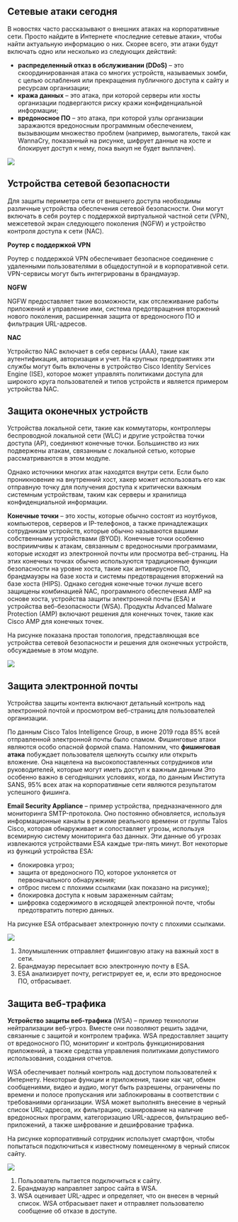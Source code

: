 <!-- 10.1.1 -->
## Сетевые атаки сегодня 

В новостях часто рассказывают о внешних атаках на корпоративные сети. Просто найдите в Интернете «последние сетевые атаки», чтобы найти актуальную информацию о них. Скорее всего, эти атаки будут включать одно или несколько из следующих действий:

* **распределенный отказ в обслуживании (DDoS)** – это скоординированная атака со многих устройств, называемых зомби, с целью ослабления или прекращения публичного доступа к сайту и ресурсам организации;
* **кража данных** – это атака, при которой серверы или хосты организации подвергаются риску кражи конфиденциальной информации;
* **вредоносное ПО** – это атака, при которой узлы организации заражаются вредоносным программным обеспечением, вызывающим множество проблем (например, вымогатель, такой как WannaCry, показанный на рисунке, шифрует данные на хосте и блокирует доступ к нему, пока выкуп не будет выплачен).

![](./assets/10.1.1.png)

<!-- 10.1.2 -->
## Устройства сетевой безопасности 

Для защиты периметра сети от внешнего доступа необходимы различные устройства обеспечения сетевой безопасности. Они могут включать в себя роутер с поддержкой виртуальной частной сети (VPN), межсетевой экран следующего поколения (NGFW) и устройство контроля доступа к сети (NAC).

**Роутер с поддержкой VPN**

Роутер с поддержкой VPN обеспечивает безопасное соединение с удаленными пользователями в общедоступной и в корпоративной сети. VPN-сервисы могут быть интегрированы в брандмауэр.

**NGFW**

NGFW предоставляет такие возможности, как отслеживание работы приложений и управление ими, система предотвращения вторжений нового поколения, расширенная защита от вредоносного ПО и фильтрация URL-адресов.

**NAC**

Устройство NAC включает в себя сервисы (ААА), такие как аутентификация, авторизация и учет. На крупных предприятиях эти службы могут быть включены в устройство Cisco Identity Services Engine (ISE), которое может управлять политиками доступа для широкого круга пользователей и типов устройств и является примером устройства NAC.

<!-- 10.1.3 -->
## Защита оконечных устройств 

Устройства локальной сети, такие как коммутаторы, контроллеры беспроводной локальной сети (WLC) и другие устройства точки доступа (AP), соединяют конечные точки. Большинство из них подвержены атакам, связанным с локальной сетью, которые рассматриваются в этом модуле.

Однако источники многих атак находятся внутри сети. Если было проникновение на внутренний хост, хакер может использовать его как отправную точку для получения доступа к критически важным системным устройствам, таким как серверы и хранилища конфиденциальной информации.

**Конечные точки** – это хосты, которые обычно состоят из ноутбуков, компьютеров, серверов и IP-телефонов, а также принадлежащих сотрудникам устройств, которые обычно называются вашими собственными устройствами (BYOD). Конечные точки особенно восприимчивы к атакам, связанным с вредоносными программами, которые исходят из электронной почты или просмотра веб-страниц. На этих конечных точках обычно используются традиционные функции безопасности на уровне хоста, такие как антивирусное ПО, брандмауэры на базе хоста и системы предотвращения вторжений на базе хоста (HIPS). Однако сегодня конечные точки лучше всего защищены комбинацией NAC, программного обеспечения AMP на основе хоста, устройства защиты электронной почты (ESA) и устройства веб-безопасности (WSA). Продукты Advanced Malware Protection (AMP) включают решения для конечных точек, такие как Cisco AMP для конечных точек.

На рисунке показана простая топология, представляющая все устройства сетевой безопасности и решения для оконечных устройств, обсуждаемые в этом модуле.

![](./assets/10.1.3.svg)


<!-- 10.1.4 -->
## Защита электронной почты 

Устройства защиты контента включают детальный контроль над электронной почтой и просмотром веб-страниц для пользователей организации.

По данным Cisco Talos Intelligence Group, в июне 2019 года 85% всей отправленной электронной почты было спамом. Фишинговые атаки являются особо опасной формой спама. Напомним, что **фишинговая атака** побуждает пользователя щелкнуть ссылку или открыть вложение. Она нацелена на высокопоставленных сотрудников или руководителей, которые могут иметь доступ к важным данным Это особенно важно в сегодняшних условиях, когда, по данным Института SANS, 95% всех атак на корпоративные сети являются результатом успешного фишинга.

**Email Security Appliance** – пример устройства, предназначенного для мониторинга SMTP-протокола. Оно постоянно обновляется, используя информационные каналы в режиме реального времени от группы Talos Cisco, которая обнаруживает и сопоставляет угрозы, используя всемирную систему мониторинга баз данных. Эти данные об угрозах извлекаются устройствами ESA каждые три-пять минут. Вот некоторые из функций устройства ESA:

* блокировка угроз;
* защита от вредоносного ПО, которое уклоняется от первоначального обнаружения;
* отброс писем с плохими ссылками (как показано на рисунке);
* блокировка доступа к новым зараженным сайтам;
* шифровка содержимого в исходящей электронной почте, чтобы предотвратить потерю данных.

На рисунке ESA отбрасывает электронную почту с плохими ссылками.

![](./assets/10.1.4.svg)


1. Злоумышленник отправляет фишинговую атаку на важный хост в сети.
2. Брандмауэр пересылает всю электронную почту в ESA.
3. ESA анализирует почту, регистрирует ее, и, если это вредоносное ПО, отбрасывает.


<!-- 10.1.5 -->
## Защита веб-трафика

**Устройство защиты веб-трафика** (WSA) – пример технологии нейтрализации веб-угроз. Вместе они позволяют решить задачи, связанные с защитой и контролем трафика. WSA предоставляет защиту от вредоносного ПО, мониторинг и контроль функционирования приложений, а также средства управления политиками допустимого использования, создания отчетов.

WSA обеспечивает полный контроль над доступом пользователей к Интернету. Некоторые функции и приложения, такие как чат, обмен сообщениями, видео и аудио, могут быть разрешены, ограничены по времени и полосе пропускания или заблокированы в соответствии с требованиями организации. WSA может выполнять внесение в черный список URL-адресов, их фильтрацию, сканирование на наличие вредоносных программ, категоризацию URL-адресов, фильтрацию веб-приложений, а также шифрование и дешифрование трафика.

На рисунке корпоративный сотрудник использует смартфон, чтобы попытаться подключиться к известному помещенному в черный список сайту.

![](./assets/10.1.5.svg)


1. Пользователь пытается подключиться к сайту.
2. Брандмауэр направляет запрос сайта в WSA.
3. WSA оценивает URL-адрес и определяет, что он внесен в черный список. WSA отбрасывает пакет и отправляет пользователю сообщение об отказе в доступе.

<!-- 10.1.6 -->
<!-- quiz -->
